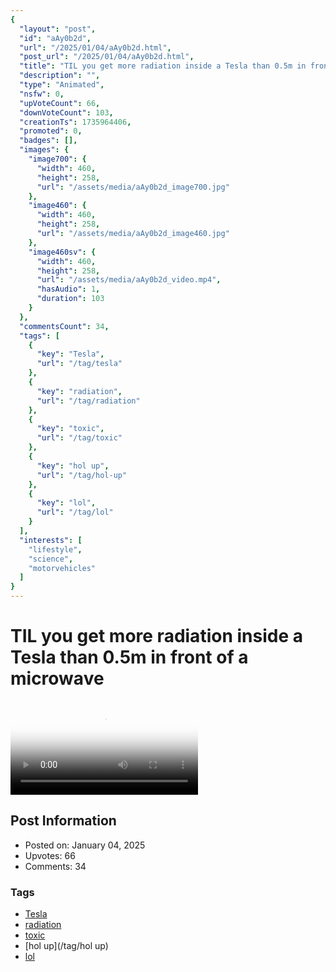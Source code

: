 ```yaml
---
{
  "layout": "post",
  "id": "aAy0b2d",
  "url": "/2025/01/04/aAy0b2d.html",
  "post_url": "/2025/01/04/aAy0b2d.html",
  "title": "TIL you get more radiation inside a Tesla than 0.5m in front of a microwave",
  "description": "",
  "type": "Animated",
  "nsfw": 0,
  "upVoteCount": 66,
  "downVoteCount": 103,
  "creationTs": 1735964406,
  "promoted": 0,
  "badges": [],
  "images": {
    "image700": {
      "width": 460,
      "height": 258,
      "url": "/assets/media/aAy0b2d_image700.jpg"
    },
    "image460": {
      "width": 460,
      "height": 258,
      "url": "/assets/media/aAy0b2d_image460.jpg"
    },
    "image460sv": {
      "width": 460,
      "height": 258,
      "url": "/assets/media/aAy0b2d_video.mp4",
      "hasAudio": 1,
      "duration": 103
    }
  },
  "commentsCount": 34,
  "tags": [
    {
      "key": "Tesla",
      "url": "/tag/tesla"
    },
    {
      "key": "radiation",
      "url": "/tag/radiation"
    },
    {
      "key": "toxic",
      "url": "/tag/toxic"
    },
    {
      "key": "hol up",
      "url": "/tag/hol-up"
    },
    {
      "key": "lol",
      "url": "/tag/lol"
    }
  ],
  "interests": [
    "lifestyle",
    "science",
    "motorvehicles"
  ]
}
---
```


# TIL you get more radiation inside a Tesla than 0.5m in front of a microwave

<video controls playsinline loop poster="/assets/media/aAy0b2d_image460.jpg">
  <source src="/assets/media/aAy0b2d_video.mp4" type="video/mp4">
  Your browser does not support the video tag.
</video>

## Post Information

- Posted on: January 04, 2025
- Upvotes: 66
- Comments: 34

### Tags

- [Tesla](/tag/Tesla)
- [radiation](/tag/radiation)
- [toxic](/tag/toxic)
- [hol up](/tag/hol up)
- [lol](/tag/lol)
